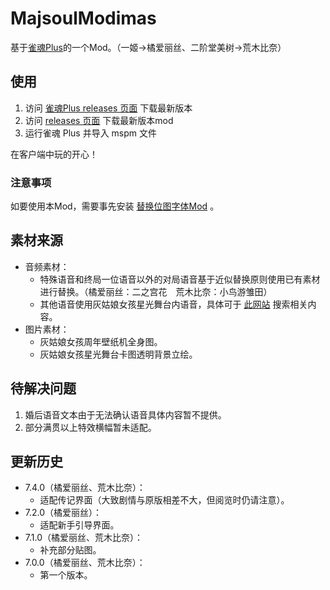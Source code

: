 # MajsoulModimas

基于[雀魂Plus](https://github.com/MajsoulPlus/majsoul-plus-client/releases)的一个Mod。（一姬→橘爱丽丝、二阶堂美树→荒木比奈）

## 使用

1. 访问 [雀魂Plus releases 页面](https://github.com/MajsoulPlus/majsoul-plus-client/releases) 下载最新版本
2. 访问 [releases 页面](https://github.com/TanakaKotoha/MajsoulModimas/releases) 下载最新版本mod
3. 运行雀魂 Plus 并导入 mspm 文件

在客户端中玩的开心！

### 注意事项

如要使用本Mod，需要事先安装 [替换位图字体Mod](https://github.com/TanakaKotoha/MajsoulModimas/releases/tag/7.0.0) 。

## 素材来源

 * 音频素材：
	* 特殊语音和终局一位语音以外的对局语音基于近似替换原则使用已有素材进行替换。（橘爱丽丝：二之宫花　荒木比奈：小鸟游雏田）
	* 其他语音使用灰姑娘女孩星光舞台内语音，具体可于 [此网站](https://starlight.346lab.org/) 搜索相关内容。
 * 图片素材：
	* 灰姑娘女孩周年壁纸机全身图。
	* 灰姑娘女孩星光舞台卡图透明背景立绘。

## 待解决问题

1. 婚后语音文本由于无法确认语音具体内容暂不提供。
2. 部分满贯以上特效横幅暂未适配。

## 更新历史

 * 7.4.0（橘爱丽丝、荒木比奈）：
	* 适配传记界面（大致剧情与原版相差不大，但阅览时仍请注意）。
 * 7.2.0（橘爱丽丝）：
	* 适配新手引导界面。
 * 7.1.0（橘爱丽丝、荒木比奈）：
	* 补充部分贴图。
 * 7.0.0（橘爱丽丝、荒木比奈）：
	* 第一个版本。
